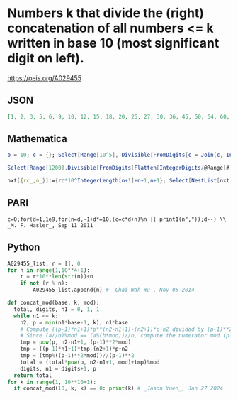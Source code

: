 # Numbers k that divide the \(right\) concatenation of all numbers <\= k written in base 10 \(most significant digit on left\)\.
https://oeis.org/A029455
## JSON
```JSON
[1, 2, 3, 5, 6, 9, 10, 12, 15, 18, 20, 25, 27, 30, 36, 45, 50, 54, 60, 69, 75, 90, 100, 108, 120, 125, 135, 150, 162, 180, 200, 216, 225, 248, 250, 270, 300, 324, 360, 375, 405, 450, 470, 500, 540, 558, 600, 648, 675, 710, 750, 810, 900, 1000, 1053, 1080, 1116]
```
## Mathematica
```Mathematica
b = 10; c = {}; Select[Range[10^5], Divisible[FromDigits[c = Join[c, IntegerDigits[#, b]], b], #] &] (* _Robert Price_, Mar 11 2020 *)
```
```Mathematica
Select[Range[1200],Divisible[FromDigits[Flatten[IntegerDigits/@Range[#]]],#]&] (* _Harvey P. Dale_, Dec 31 2020 *)
```
```Mathematica
nxt[{rc_,n_}]:={rc*10^IntegerLength[n+1]+n+1,n+1}; Select[NestList[nxt,{1,1},1200],Mod[#[[1]],#[[2]]]==0&][[;;,2]] (* _Harvey P. Dale_, Sep 26 2023 *)
```
## PARI
```PARI
c=0;for(d=1,1e9,for(n=d,-1+d*=10,(c=c*d+n)%n || print1(n","));d--) \\ _M. F. Hasler_, Sep 11 2011
```
## Python
```Python
A029455_list, r = [], 0
for n in range(1,10**4+1):
    r = r*10**len(str(n))+n
    if not (r % n):
        A029455_list.append(n) # _Chai Wah Wu_, Nov 05 2014
```
```Python
def concat_mod(base, k, mod):
  total, digits, n1 = 0, 1, 1
  while n1 <= k:
    n2, p = min(n1*base-1, k), n1*base
    # Compute ((p-1)*n1+1)*p**(n2-n1+1)-(n2+1)*p+n2 divided by (p-1)**2.
    # Since (a//b)%mod == (a%(b*mod))//b, compute the numerator mod (p-1)**2*mod.
    tmp = pow(p, n2-n1+1, (p-1)**2*mod)
    tmp = ((p-1)*n1+1)*tmp-(n2+1)*p+n2
    tmp = (tmp%((p-1)**2*mod))//(p-1)**2
    total = (total*pow(p, n2-n1+1, mod)+tmp)%mod
    digits, n1 = digits+1, p
  return total
for k in range(1, 10**10+1):
  if concat_mod(10, k, k) == 0: print(k) # _Jason Yuen_, Jan 27 2024
```
